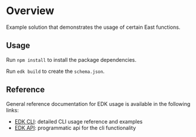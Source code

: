 # Overview

Example solution that demonstrates the usage of certain East functions.

## Usage

Run `npm install` to install the package dependencies.

Run `edk build` to create the `schema.json`.

## Reference

General reference documentation for EDK usage is available in the following links:
- [EDK CLI](https://elaraai.github.io/docs/cli/cli): detailed CLI usage reference and examples
- [EDK API](https://elaraai.github.io/docs/edk): programmatic api for the cli functionality